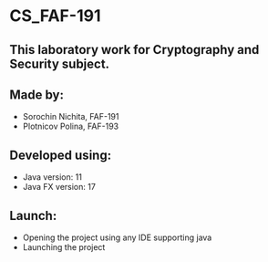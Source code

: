 # CS_FAF-191

## This laboratory work for Cryptography and Security subject.

## Made by: 
* Sorochin Nichita, FAF-191
* Plotnicov Polina, FAF-193 

## Developed using:
* Java version:    11
* Java FX version: 17

## Launch:
* Opening the project using any IDE supporting java
* Launching the project
